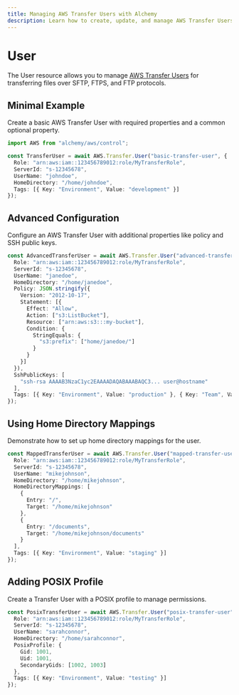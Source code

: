 ```yaml
---
title: Managing AWS Transfer Users with Alchemy
description: Learn how to create, update, and manage AWS Transfer Users using Alchemy Cloud Control.
---
```


# User

The User resource allows you to manage [AWS Transfer Users](https://docs.aws.amazon.com/transfer/latest/userguide/) for transferring files over SFTP, FTPS, and FTP protocols.

## Minimal Example

Create a basic AWS Transfer User with required properties and a common optional property.

```ts
import AWS from "alchemy/aws/control";

const TransferUser = await AWS.Transfer.User("basic-transfer-user", {
  Role: "arn:aws:iam::123456789012:role/MyTransferRole",
  ServerId: "s-12345678",
  UserName: "johndoe",
  HomeDirectory: "/home/johndoe",
  Tags: [{ Key: "Environment", Value: "development" }]
});
```

## Advanced Configuration

Configure an AWS Transfer User with additional properties like policy and SSH public keys.

```ts
const AdvancedTransferUser = await AWS.Transfer.User("advanced-transfer-user", {
  Role: "arn:aws:iam::123456789012:role/MyTransferRole",
  ServerId: "s-12345678",
  UserName: "janedoe",
  HomeDirectory: "/home/janedoe",
  Policy: JSON.stringify({
    Version: "2012-10-17",
    Statement: [{
      Effect: "Allow",
      Action: ["s3:ListBucket"],
      Resource: ["arn:aws:s3:::my-bucket"],
      Condition: {
        StringEquals: {
          "s3:prefix": ["home/janedoe/"]
        }
      }
    }]
  }),
  SshPublicKeys: [
    "ssh-rsa AAAAB3NzaC1yc2EAAAADAQABAAABAQC3... user@hostname"
  ],
  Tags: [{ Key: "Environment", Value: "production" }, { Key: "Team", Value: "DevOps" }]
});
```

## Using Home Directory Mappings

Demonstrate how to set up home directory mappings for the user.

```ts
const MappedTransferUser = await AWS.Transfer.User("mapped-transfer-user", {
  Role: "arn:aws:iam::123456789012:role/MyTransferRole",
  ServerId: "s-12345678",
  UserName: "mikejohnson",
  HomeDirectory: "/home/mikejohnson",
  HomeDirectoryMappings: [
    {
      Entry: "/",
      Target: "/home/mikejohnson"
    },
    {
      Entry: "/documents",
      Target: "/home/mikejohnson/documents"
    }
  ],
  Tags: [{ Key: "Environment", Value: "staging" }]
});
```

## Adding POSIX Profile

Create a Transfer User with a POSIX profile to manage permissions.

```ts
const PosixTransferUser = await AWS.Transfer.User("posix-transfer-user", {
  Role: "arn:aws:iam::123456789012:role/MyTransferRole",
  ServerId: "s-12345678",
  UserName: "sarahconnor",
  HomeDirectory: "/home/sarahconnor",
  PosixProfile: {
    Gid: 1001,
    Uid: 1001,
    SecondaryGids: [1002, 1003]
  },
  Tags: [{ Key: "Environment", Value: "testing" }]
});
```